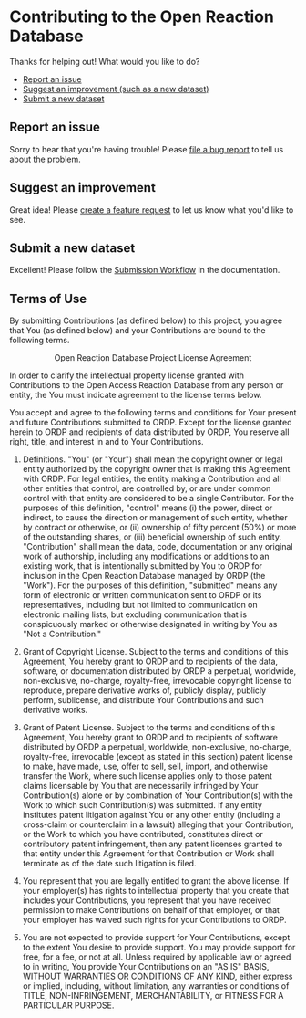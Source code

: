 # Contributing to the Open Reaction Database

Thanks for helping out! What would you like to do?

* [Report an issue](#report-an-issue)
* [Suggest an improvement (such as a new dataset)](#suggest-an-improvement)
* [Submit a new dataset](#submit-a-new-dataset)

## Report an issue

Sorry to hear that you're having trouble! Please [file a bug report](https://github.com/Open-Reaction-Database/ord-submissions-test/issues/new?assignees=&labels=bug&template=bug_report.md&title=) to tell us about the problem.

## Suggest an improvement

Great idea! Please [create a feature request](https://github.com/Open-Reaction-Database/ord-submissions-test/issues/new?assignees=&labels=enhancement&template=feature_request.md&title=) to let us know what you'd like to see.

## Submit a new dataset

Excellent! Please follow the
[Submission Workflow](https://ord-schema.readthedocs.io/en/latest/submissions.html)
in the documentation.
   
## Terms of Use

By submitting Contributions (as defined below) to this project, you agree that
You (as defined below) and your Contributions are bound to the following terms.

<p align="center">Open Reaction Database Project License Agreement</p> 

In order to clarify the intellectual property license granted with Contributions
to the Open Access Reaction Database from any person or entity, the You must
indicate agreement to the license terms below.

You accept and agree to the following terms and conditions for Your present and
future Contributions submitted to ORDP. Except for the license granted herein to
ORDP and recipients of data distributed by ORDP, You reserve all right, title,
and interest in and to Your Contributions.

1. Definitions. "You" (or "Your") shall mean the copyright owner or legal entity
authorized by the copyright owner that is making this Agreement with ORDP. For
legal entities, the entity making a Contribution and all other entities that
control, are controlled by, or are under common control with that entity are
considered to be a single Contributor. For the purposes of this definition,
"control" means (i) the power, direct or indirect, to cause the direction or
management of such entity, whether by contract or otherwise, or (ii) ownership
of fifty percent (50%) or more of the outstanding shares, or (iii) beneficial
ownership of such entity. "Contribution" shall mean the data, code,
documentation or any original work of authorship, including any modifications or
additions to an existing work, that is intentionally submitted by You to ORDP
for inclusion in the Open Reaction Database managed by ORDP (the "Work"). For
the purposes of this definition, "submitted" means any form of electronic or
written communication sent to ORDP or its representatives, including but not
limited to communication on electronic mailing lists, but excluding
communication that is conspicuously marked or otherwise designated in writing by
You as "Not a Contribution."

2. Grant of Copyright License. Subject to the terms and conditions of this
Agreement, You hereby grant to ORDP and to recipients of the data, software, or
documentation distributed by ORDP a perpetual, worldwide, non-exclusive,
no-charge, royalty-free, irrevocable copyright license to reproduce, prepare
derivative works of, publicly display, publicly perform, sublicense, and
distribute Your Contributions and such derivative works.

3. Grant of Patent License. Subject to the terms and conditions of this
Agreement, You hereby grant to ORDP and to recipients of software distributed by
ORDP a perpetual, worldwide, non-exclusive, no-charge, royalty-free, irrevocable
(except as stated in this section) patent license to make, have made, use, offer
to sell, sell, import, and otherwise transfer the Work, where such license
applies only to those patent claims licensable by You that are necessarily
infringed by Your Contribution(s) alone or by combination of Your
Contribution(s) with the Work to which such Contribution(s) was submitted. If
any entity institutes patent litigation against You or any other entity
(including a cross-claim or counterclaim in a lawsuit) alleging that your
Contribution, or the Work to which you have contributed, constitutes direct or
contributory patent infringement, then any patent licenses granted to that
entity under this Agreement for that Contribution or Work shall terminate as of
the date such litigation is filed.

4. You represent that you are legally entitled to grant the above license. If
your employer(s) has rights to intellectual property that you create that
includes your Contributions, you represent that you have received permission to
make Contributions on behalf of that employer, or that your employer has waived
such rights for your Contributions to ORDP.

5. You are not expected to provide support for Your Contributions, except to the
extent You desire to provide support. You may provide support for free, for a
fee, or not at all. Unless required by applicable law or agreed to in writing,
You provide Your Contributions on an "AS IS" BASIS, WITHOUT WARRANTIES OR
CONDITIONS OF ANY KIND, either express or implied, including, without
limitation, any warranties or conditions of TITLE, NON-INFRINGEMENT,
MERCHANTABILITY, or FITNESS FOR A PARTICULAR PURPOSE.
